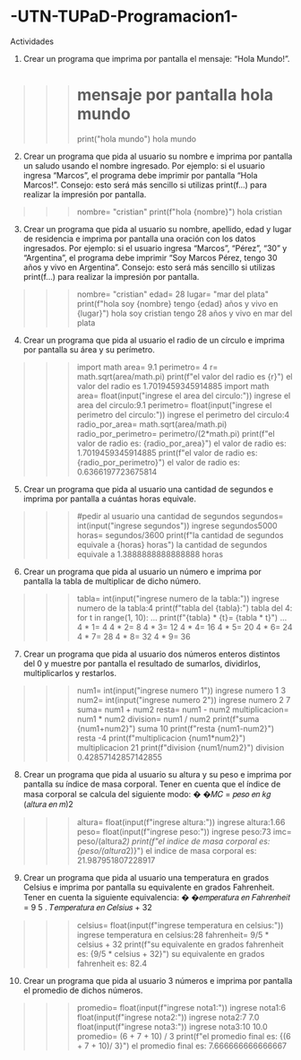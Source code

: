 # -UTN-TUPaD-Programacion1-
Actividades 
1) Crear un programa que imprima por pantalla el mensaje: “Hola Mundo!”.
>>> # mensaje por pantalla hola mundo
>>> print("hola mundo")
hola mundo
2) Crear un programa que pida al usuario su nombre e imprima por pantalla un saludo usando el nombre ingresado. Por ejemplo: si el usuario ingresa “Marcos”, el programa debe imprimir por pantalla “Hola Marcos!”. Consejo: esto será más sencillo si utilizas print(f…) para realizar la impresión por pantalla.
>>> nombre= "cristian"
>>> print(f"hola {nombre}")
hola cristian
3) Crear un programa que pida al usuario su nombre, apellido, edad y lugar de residencia e imprima por pantalla una oración con los datos ingresados. Por ejemplo: si el usuario ingresa “Marcos”, “Pérez”, “30” y “Argentina”, el programa debe imprimir “Soy Marcos Pérez, tengo 30 años y vivo en Argentina”. Consejo: esto será más sencillo si utilizas print(f…) para realizar la impresión por pantalla.
>>> nombre= "cristian"
>>> edad= 28
>>> lugar= "mar del plata"
>>> print(f"hola soy {nombre} tengo {edad} años y vivo en {lugar}")
hola soy cristian tengo 28 años y vivo en mar del plata
4) Crear un programa que pida al usuario el radio de un círculo e imprima por pantalla su área y su perímetro.
>>> import math
>>> area= 9.1
>>> perimetro= 4
r= math.sqrt(area/math.pi)
>>> print(f"el valor del radio es {r}")
el valor del radio es 1.7019459345914885
>>> import math
>>> area= float(input("ingrese el area del circulo:"))
ingrese el area del circulo:9.1
>>> perimetro= float(input("ingrese el perimetro del circulo:"))
ingrese el perimetro del circulo:4
>>> radio_por_area= math.sqrt(area/math.pi)
>>> radio_por_perimetro= perimetro/(2*math.pi)
>>> print(f"el valor de radio es: {radio_por_area}")
el valor de radio es: 1.7019459345914885
>>> print(f"el valor de radio es: {radio_por_perimetro}")
el valor de radio es: 0.6366197723675814
5) Crear un programa que pida al usuario una cantidad de segundos e imprima por pantalla a cuántas horas equivale.
>>> #pedir al usuario una cantidad de segundos
>>> segundos= int(input("ingrese segundos"))
ingrese segundos5000
>>> horas= segundos/3600
>>> print(f"la cantidad de segundos equivale a {horas} horas")
la cantidad de segundos equivale a 1.3888888888888888 horas
6) Crear un programa que pida al usuario un número e imprima por pantalla la tabla de multiplicar de dicho número.
>>> tabla= int(input("ingrese numero de la tabla:"))
ingrese numero de la tabla:4
>>> print(f"tabla del {tabla}:")
tabla del 4:
>>> for t in range(1, 10):
...     print(f"{tabla} * {t}= {tabla * t}")
...
4 * 1= 4
4 * 2= 8
4 * 3= 12
4 * 4= 16
4 * 5= 20
4 * 6= 24
4 * 7= 28
4 * 8= 32
4 * 9= 36
7) Crear un programa que pida al usuario dos números enteros distintos del 0 y muestre por pantalla el resultado de sumarlos, dividirlos, multiplicarlos y restarlos.
>>> num1= int(input("ingrese numero 1"))
ingrese numero 1 3
>>> num2= int(input("ingrese numero 2"))
ingrese numero 2 7
>>> suma= num1 + num2
>>> resta= num1 - num2
>>> multiplicacion= num1 * num2
>>> division= num1 / num2
>>> print(f"suma {num1+num2}")
suma 10
>>> print(f"resta {num1-num2}")
resta -4
>>> print(f"multiplicacion {num1*num2}")
multiplicacion 21
>>> print(f"division {num1/num2}")
division 0.42857142857142855
8) Crear un programa que pida al usuario su altura y su peso e imprima por pantalla su índice de masa corporal. Tener en cuenta que el índice de masa corporal se calcula del siguiente modo: � �𝑀𝐶 = 𝑝𝑒𝑠𝑜 𝑒𝑛 𝑘𝑔 (𝑎𝑙𝑡𝑢𝑟𝑎 𝑒𝑛 𝑚)2
>>> altura= float(input(f"ingrese altura:"))
ingrese altura:1.66
>>> peso= float(input(f"ingrese peso:"))
ingrese peso:73
>>> imc= peso/(altura*2)
>>> print(f"el indice de masa corporal es: {peso/(altura*2)}")
el indice de masa corporal es: 21.987951807228917
9) Crear un programa que pida al usuario una temperatura en grados Celsius e imprima por pantalla su equivalente en grados Fahrenheit. Tener en cuenta la siguiente equivalencia: � �𝑒𝑚𝑝𝑒𝑟𝑎𝑡𝑢𝑟𝑎 𝑒𝑛 𝐹𝑎ℎ𝑟𝑒𝑛ℎ𝑒𝑖𝑡 = 9 5 . 𝑇𝑒𝑚𝑝𝑒𝑟𝑎𝑡𝑢𝑟𝑎 𝑒𝑛 𝐶𝑒𝑙𝑠𝑖𝑢𝑠 + 32
>>> celsius= float(input(f"ingrese temperatura en celsius:"))
ingrese temperatura en celsius:28
>>> fahrenheit= 9/5 * celsius + 32
>>> print(f"su equivalente en grados fahrenheit es: {9/5 * celsius + 32}")
su equivalente en grados fahrenheit es: 82.4
10) Crear un programa que pida al usuario 3 números e imprima por pantalla el promedio de dichos números.
>>> promedio= float(input(f"ingrese nota1:"))
ingrese nota1:6
>>> float(input(f"ingrese nota2:"))
ingrese nota2:7
7.0
>>> float(input(f"ingrese nota3:"))
ingrese nota3:10
10.0
>>> promedio= (6 + 7 + 10) / 3
>>> print(f"el promedio final es: {(6 + 7 + 10)/ 3}")
el promedio final es: 7.666666666666667